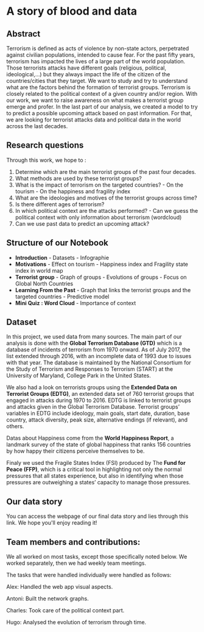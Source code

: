 # A story of blood and data

## Abstract 
Terrorism is defined as acts of violence by non-state actors, perpetrated against civilian populations, intended to cause fear. For the past fifty years, terrorism has impacted the lives of a large part of the world population. Those terrorists attacks have different goals (religious, political, ideological,...) but they always impact the life of the citizen of the countries/cities that they target. We want to study and try to understand what are the factors behind the formation of terrorist groups. Terrorism is closely related to the political context of a given country and/or region. With our work, we want to raise awareness on what makes a terrorist group emerge and profer. In the last part of our analysis, we created a model to try to predict a possible upcoming attack based on past information. For that, we are looking for terrorist attacks data and political data in the world across the last decades. 


## Research questions
Through this work, we hope to :

1. Determine which are the main terrorist groups of the past four decades.
2. What methods are used by these terrorist groups?
3. What is the impact of terrorism on the targeted countries?
        - On the tourism
        - On the happiness and fragility index
4. What are the ideologies and motives of the terrorist groups across time?
5. Is there different ages of terrorism?
6. In which political context are the attacks performed?
        - Can we guess the political context with only information about terrorism (wordcloud)
7. Can we use past data to predict an upcoming attack?

## Structure of our Notebook

- **Introduction**
        - Datasets
        - Infographie
- **Motivations**
        - Effect on tourism
        - Happiness index and Fragility state index in world map
- **Terrorist group**
        - Graph of groups
        - Evolutions of groups
        - Focus on Global North Countries
- **Learning From the Past**
        - Graph that links the terrorist groups and the targeted countries
        - Predictive model
- **Mini Quiz : Word Cloud**
        - Importance of context

## Dataset
In this project, we used data from many sources. 
The main part of our analysis is done with the **Global Terrorism Database (GTD)** which is a database of incidents of terrorism from 1970 onward. As of July 2017, the list extended through 2016, with an incomplete data of 1993 due to issues with that year. The database is maintained by the National Consortium for the Study of Terrorism and Responses to Terrorism (START) at the University of Maryland, College Park in the United States. 

We also had a look on terrorists groups using the **Extended Data on Terrorist Groups (EDTG)**, an extended data set of 760 terrorist groups that engaged in attacks during 1970 to 2016. EDTG is linked to terrorist groups and attacks given in the Global Terrorism Database. Terrorist groups’ variables in EDTG include ideology, main goals, start date, duration, base country, attack diversity, peak size, alternative endings (if relevant), and others.

Datas about Happiness come from the **World Happiness Report**, a landmark survey of the state of global happiness that ranks 156 countries by how happy their citizens perceive themselves to be. 

Finaly we used the Fragile States Index (FSI) produced by The **Fund for Peace (FFP)**, which is a critical tool in highlighting not only the normal pressures that all states experience, but also in identifying when those pressures are outweighing a states’ capacity to manage those pressures.

## Our data story
You can access the webpage of our final data story and lies through this link. We hope you'll enjoy reading it!

## Team members and contributions:
We all worked on most tasks, except those specifically noted below. We worked separately, then we had weekly team meetings.

The tasks that were handled individually were handled as follows:

Alex: Handled the web app visual aspects.

Antoni: Built the network graphs.

Charles: Took care of the political context part.

Hugo: Analysed the evolution of terrorism through time.
